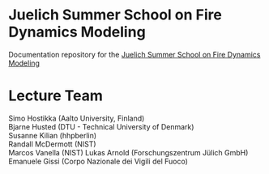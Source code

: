 # Juelich Summer School on Fire Dynamics Modeling

Documentation repository for the [Juelich Summer School on Fire Dynamics Modeling](https://www.fz-juelich.de/ias/ias-7/EN/Research/Fire_Dynamics/Events/SummerSchool2022/_node.html)

# Lecture Team

Simo Hostikka (Aalto University, Finland)  
Bjarne Husted (DTU - Technical University of Denmark)  
Susanne Kilian (hhpberlin)  
Randall McDermott (NIST)  
Marcos Vanella (NIST)
Lukas Arnold (Forschungszentrum Jülich GmbH)
Emanuele Gissi (Corpo Nazionale dei Vigili del Fuoco)



